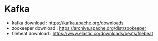 # Kafka

- kafka download : https://kafka.apache.org/downloads
- zookeeper download : https://archive.apache.org/dist/zookeeper
- filebeat download : https://www.elastic.co/downloads/beats/filebeat
